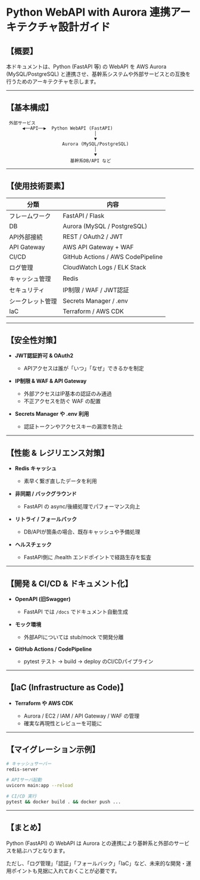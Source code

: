 # Python WebAPI with Aurora 連携アーキテクチャ設計ガイド

## 【概要】

本ドキュメントは、Python (FastAPI 等) の WebAPI を AWS Aurora (MySQL/PostgreSQL) と連携させ、基幹系システムや外部サービスとの互換を行うためのアーキテクチャを示します。

---

## 【基本構成】

```text
 外部サービス
      ◀──API──▶  Python WebAPI (FastAPI)
                                 │
                                 ▼
                     Aurora (MySQL/PostgreSQL)
                                 │
                                 ▼
                        基幹系DB/API など
```

---

## 【使用技術要素】

| 分類          | 内容                                |
| ----------- | --------------------------------- |
| フレームワーク     | FastAPI / Flask                   |
| DB          | Aurora (MySQL / PostgreSQL)       |
| API外部接続     | REST / OAuth2 / JWT               |
| API Gateway | AWS API Gateway + WAF             |
| CI/CD       | GitHub Actions / AWS CodePipeline |
| ログ管理        | CloudWatch Logs / ELK Stack       |
| キャッシュ管理      | Redis                             |
| セキュリティ      | IP制限 / WAF / JWT認証                |
| シークレット管理    | Secrets Manager / .env            |
| IaC         | Terraform / AWS CDK               |

---

## 【安全性対策】

* **JWT認証許可 & OAuth2**

  * APIアクセスは誰が「いつ」「なぜ」できるかを制定

* **IP制限 & WAF & API Gateway**

  * 外部アクセスはIP基本の認証のみ通過
  * 不正アクセスを防ぐ WAF の配置

* **Secrets Manager や .env 利用**

  * 認証トークンやアクセスキーの漏泄を防止

---

## 【性能 & レジリエンス対策】

* **Redis キャッシュ**

  * 素早く繋ぎ直したデータを利用

* **非同期 / バックグラウンド**

  * FastAPI の async/後續処理でパフォーマンス向上

* **リトライ / フォールバック**

  * DB/APIが箇条の場合、既存キャッシュや予備処理

* **ヘルスチェック**

  * FastAPI側に /health エンドポイントで経路生存を監査

---

## 【開発 & CI/CD & ドキュメント化】

* **OpenAPI (旧Swagger)**

  * FastAPI では `/docs` でドキュメント自動生成

* **モック環境**

  * 外部APIについては stub/mock で開発分離

* **GitHub Actions / CodePipeline**

  * pytest テスト → build → deploy のCI/CDパイプライン

---

## 【IaC (Infrastructure as Code)】

* **Terraform や AWS CDK**

  * Aurora / EC2 / IAM / API Gateway / WAF の管理
  * 確実な再現性とレビューを可能に

---

## 【マイグレーション示例】

```sh
# キャッシュサーバー
redis-server

# APIサーバ起動
uvicorn main:app --reload

# CI/CD 実行
pytest && docker build . && docker push ...
```

---

## 【まとめ】

Python (FastAPI) の WebAPI は Aurora との連携により基幹系と外部のサービスを結ぶハブとなります。

ただし、「ログ管理」「認証」「フォールバック」「IaC」など、未来的な開発・運用ポイントも見据に入れておくことが必要です。
